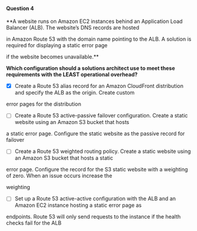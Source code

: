 #### Question  4


**A website runs on Amazon EC2 instances behind an Application Load Balancer (ALB). The website’s DNS records are hosted

in Amazon Route 53 with the domain name pointing to the ALB. A solution is required for displaying a static error page

if the website becomes unavailable.**


**Which configuration should a solutions architect use to meet these requirements with the LEAST operational overhead?**


- [x] Create a Route 53 alias record for an Amazon CloudFront distribution and specify the ALB as the origin. Create custom

error pages for the distribution


- [ ] Create a Route 53 active-passive failover configuration. Create a static website using an Amazon S3 bucket that hosts

a static error page. Configure the static website as the passive record for failover


- [ ] Create a Route 53 weighted routing policy. Create a static website using an Amazon S3 bucket that hosts a static

error page. Configure the record for the S3 static website with a weighting of zero. When an issue occurs increase the

weighting


- [ ] Set up a Route 53 active-active configuration with the ALB and an Amazon EC2 instance hosting a static error page as

endpoints. Route 53 will only send requests to the instance if the health checks fail for the ALB

